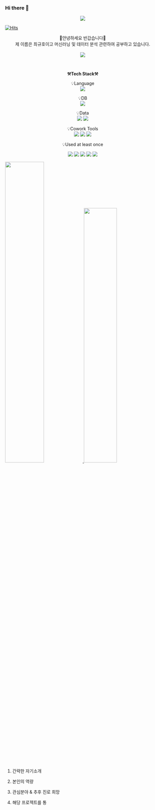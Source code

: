 ### Hi there 👋
<div align=center>
   <img src="https://capsule-render.vercel.app/api?type=waving&color=auto&height=200&section=header&text=WELCOME!&fontSize=90" />
</div>

[![Hits](https://hits.seeyoufarm.com/api/count/incr/badge.svg?url=https%3A%2F%2Fgithub.com%2Fdkssud8150%2F&count_bg=%232AB4E5D6&title_bg=%23555555&icon=&icon_color=%23E7E7E7&title=views&edge_flat=false)](https://hits.seeyoufarm.com)

<p align="center">
    👐안녕하세요 반갑습니다👐<br>
    제 이름은 최규호이고 머신러닝 및 데이터 분석 관련하여 공부하고 있습니다.<br>
   <br>
   <a href="https://www.notion.so/Data-Engineer-db8e524ad9144bbcbcd8010d5b471873">   
      <img src="https://img.shields.io/badge/Notion-000000?style=plastic&logo=notion&logoColor=white">
   </a>
<br>
</p>

<br>

<p align="center">
    <Strong>⚒️Tech Stack⚒️</Strong><br>
</p>

<p align="center" display="inline-block">
    💡Language <br>
    <img src="https://img.shields.io/badge/Python-3776AB?style=plastic&logo=Python&logoColor=white">

</p>
<p align="center" display="inline-block">
    💡DB <br>
    <img src="https://img.shields.io/badge/mysql-4479A1?style=plastic&logo=mysql&logoColor=white">
</p>
<p align="center" display="inline-block">
    💡Data <br>
    <img src="https://img.shields.io/badge/tensorflow-FF6F00?style=plastic&logo=tensorflow&logoColor=white">
    <img src="https://img.shields.io/badge/tableau-E97627?style=plastic&logo=tableau&logoColor=white">
</p>
<p align="center" display="inline-block">
    💡Cowork Tools <br>
    <img src="https://img.shields.io/badge/Github-000000?style=plastic&logo=github&logoColor=white">
    <img src="https://img.shields.io/badge/Notion-000000?style=plastic&logo=notion&logoColor=white">
    <img src="https://img.shields.io/badge/Slack-4A154B?style=plastic&logo=slack&logoColor=white">
</p>

<p align="center">
    💡Used at least once
</p>
<p align="center" display="inline-block">
  <img src="https://img.shields.io/badge/C-A8B9CC?style=plastic&logo=C&logoColor=white">
  <img src="https://img.shields.io/badge/Linux-FCC624?style=plastic&logo=Linux&logoColor=white">
  <img src="https://img.shields.io/badge/FastAPI-009688?style=plastic&logo=FastAPI&logoColor=white">
  <img src="https://img.shields.io/badge/raspberrypi-A22846?style=plastic&logo=raspberrypi&logoColor=white">
  <img src="https://img.shields.io/badge/arduino-00979D?style=plastic&logo=arduino&logoColor=white">
</p>





<a href="s">
  <img src="https://github-readme-stats.vercel.app/api/top-langs/?username=khchoi-prv&exclude_repo=dkssud8150.github.io&layout=compact&theme=tokyonight" width="50%"/>
</a>
<a href="s">
  <img src="https://github-readme-stats.vercel.app/api?username=khchoi-prv&theme=tokyonight&show_icons=true" width="46%" />
</a>




1. 간략한 자기소개

2. 본인의 역량

3. 관심분야 & 추후 진로 희망

4. 해당 프로젝트를 통








<!--
**khchoi-prv/khchoi-prv** is a ✨ _special_ ✨ repository because its `README.md` (this file) appears on your GitHub profile.

Here are some ideas to get you started:

- 🔭 I’m currently working on ...
- 🌱 I’m currently learning ...
- 👯 I’m looking to collaborate on ...
- 🤔 I’m looking for help with ...
- 💬 Ask me about ...
- 📫 How to reach me: ...
- 😄 Pronouns: ...
- ⚡ Fun fact: ...
-->
